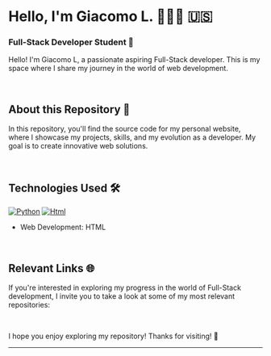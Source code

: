 # Hello, I'm Giacomo L. 👨🏻‍💻 🇺🇸
### Full-Stack Developer Student 🚀
<!--
![https://github.com/GiacoLova69](immagine.png)
-->

Hello! I'm Giacomo L, a passionate aspiring Full-Stack developer. This is my space where I share my journey in the world of web development.

<br>

## About this Repository 📁

In this repository, you'll find the source code for my personal website, where I showcase my projects, skills, and my evolution as a developer. My goal is to create innovative web solutions.

<br>

## Technologies Used 🛠️

[![Python](https://img.shields.io/badge/Python-yellow?style=for-the-badge&logo=python&logoColor=white&labelColor=101010)]() [![Html](https://img.shields.io/badge/HTML-white?style=for-the-badge&logo=html5&logoColor=white&labelColor=black&color=%23E34F26)]() 
<!--
[![Css](https://img.shields.io/badge/css-white?style=for-the-badge&logo=css3&logoColor=white&labelColor=black&color=blue)]() [![Javascript](https://img.shields.io/badge/javascript-white?style=for-the-badge&logo=javascript&logoColor=white&labelColor=black&color=%23F7DF1E)]()
-->

- Web Development: HTML
<!--
, CSS, JavaScript
- Backend Technologies: Python, ...
- Front-End Frameworks: ..., ...
-->
<br>

## Relevant Links 🌐

If you're interested in exploring my progress in the world of Full-Stack development, I invite you to take a look at some of my most relevant repositories:

<br>
<!--
## Contact Me 📫

If you have questions, suggestions, or just want to chat about web development don't hesitate to get in touch with me through:

[![LinkedIn](https://img.shields.io/badge/LinkedIn-white?style=for-the-badge&logo=linkedin&logoColor=white&labelColor=%230A66C2&color=%23363636)](https://www.linkedin.com/in/)
</br>
[![Personal Email](https://img.shields.io/badge/Personal%20Email-white?style=for-the-badge&logo=gmail&logoColor=white&label=EJEMPLOCORREO%40gmail.com&labelColor=black&color=%23EA4335)](mailto:MICORREO_ELECTRONICO@gmail.com)

<br>
-->

I hope you enjoy exploring my repository! Thanks for visiting! 👋


------
